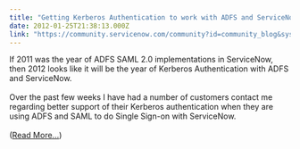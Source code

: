 ```yaml
---
title: "Getting Kerberos Authentication to work with ADFS and ServiceNow via SAML"
date: 2012-01-25T21:38:13.000Z
link: "https://community.servicenow.com/community?id=community_blog&sys_id=844ea2addbd0dbc01dcaf3231f961906"
---
```

<p>If 2011 was the year of ADFS SAML 2.0 implementations in ServiceNow, then 2012 looks like it will be the year of Kerberos Authentication with ADFS and ServiceNow.<br /><br />Over the past few weeks I have had a number of customers contact me regarding better support of their Kerberos authentication when they are using ADFS and SAML to do Single Sign-on with ServiceNow.<br /><br />(<a href='http://www.john-james-andersen.com/blog/service-now/supporting-kerberos-authentication-with-adfs-in-servicenow.html'>Read More...</a>)</p>